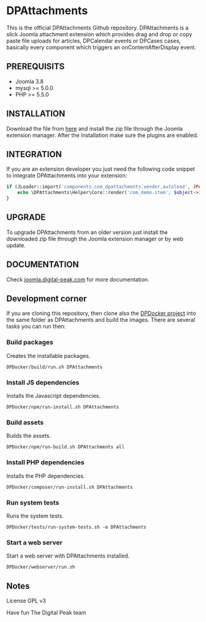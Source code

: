 # DPAttachments
This is the official DPAttachments Github repository. DPAttachments is a slick Joomla attachment extension which provides drag and drop or copy paste file uploads for articles, DPCalendar events or DPCases cases, basically every component which triggers an onContentAfterDisplay event.

## PREREQUISITS
- Joomla 3.8
- mysql >= 5.0.0
- PHP >= 5.5.0

## INSTALLATION
Download the file from [here](https://joomla.digital-peak.com/download/dpattachments) and install the zip file through the Joomla extension manager. After the installation make sure the plugins are enabled.

## INTEGRATION
If you are an extension developer you just need the following code snippet to integrate DPAttachments into your extension:

```php
if (JLoader::import('components.com_dpattachments.vendor.autoload', JPATH_ADMINISTRATOR)) {
    echo \DPAttachments\Helper\Core::render('com_demo.item', $object->id);
}
```

## UPGRADE
To upgrade DPAttachments from an older version just install the downloaded zip file through the Joomla extension manager or by web update.

## DOCUMENTATION
Check [joomla.digital-peak.com](https://joomla.digital-peak.com/documentation/dpattachments) for more documentation.

## Development corner
If you are cloning this repository, then clone also the [DPDocker project](https://github.com/Digital-Peak/DPDocker) into the same folder as DPAttachments and build the images. There are several tasks you can run then:

### Build packages
Creates the installable packages.

`DPDocker/build/run.sh DPAttachments`

### Install JS dependencies
Installs the Javascript dependencies.

`DPDocker/npm/run-install.sh DPAttachments`

### Build assets
Builds the assets.

`DPDocker/npm/run-build.sh DPAttachments all`

### Install PHP dependencies
Installs the PHP dependencies.

`DPDocker/composer/run-install.sh DPAttachments`

### Run system tests
Runs the system tests.

`DPDocker/tests/run-system-tests.sh -e DPAttachments`

### Start a web server
Start a web server with DPAttachments installed.

`DPDocker/webserver/run.sh`

## Notes
License GPL v3

Have fun
The Digital Peak team
